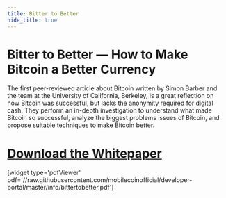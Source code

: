 ```yaml
---
title: Bitter to Better
hide_title: true
---
```

# Bitter to Better — How to Make Bitcoin a Better Currency

The first peer-reviewed article about Bitcoin written by Simon Barber and the team at the University of California, Berkeley, is a great reflection on how Bitcoin was successful, but lacks the anonymity required for digital cash. They perform an in-depth investigation to understand what made Bitcoin so successful, analyze the biggest problems issues of Bitcoin, and propose suitable techniques to make Bitcoin better.

# [Download the Whitepaper](https://github.com/mobilecoinofficial/developer-portal/blob/main/info/bittertobetter.pdf)

[widget type='pdfViewer' pdf='//raw.githubusercontent.com/mobilecoinofficial/developer-portal/master/info/bittertobetter.pdf']
